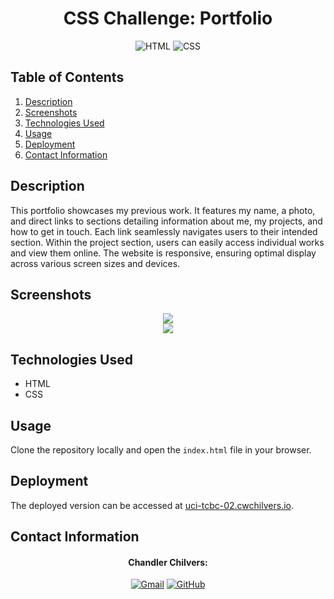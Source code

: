 <h1 align="center">
  CSS Challenge: Portfolio
</h1>

<p align="center">
  <img src="https://img.shields.io/badge/HTML5-E34F26?logo=html5&logoColor=fff&style=for-the-badge" alt="HTML">
  <img src="https://img.shields.io/badge/CSS3-1572B6?logo=css3&logoColor=fff&style=for-the-badge" alt="CSS"> 
</p>

## Table of Contents
1. [Description](#description)
2. [Screenshots](#screenshots)
3. [Technologies Used](#technologies-used)
4. [Usage](#usage)
5. [Deployment](#deployment)
6. [Contact Information](#contact-information)

## Description
This portfolio showcases my previous work. It features my name, a photo, and direct links to sections detailing information about me, my projects, and how to get in touch. Each link seamlessly navigates users to their intended section. Within the project section, users can easily access individual works and view them online. The website is responsive, ensuring optimal display across various screen sizes and devices.

## Screenshots
<div align="center">
  <img src="https://user-images.githubusercontent.com/59628271/230822480-e773ecc6-e974-4156-a91c-aa0a2b54bc3a.png">
</div>
<div align="center">
  <img src="https://user-images.githubusercontent.com/59628271/230822504-d2897e8e-9e2c-441a-8b39-8052db971980.png">
</div>

## Technologies Used
* HTML
* CSS

## Usage
Clone the repository locally and open the `index.html` file in your browser.

## Deployment
The deployed version can be accessed at [uci-tcbc-02.cwchilvers.io](https://uci-tcbc-02.cwchilvers.io).

## Contact Information
<h4 align="center">Chandler Chilvers:</h4>
<p align="center">
    <a href="mailto:cwchilvers@gmail.com"><img src="https://img.shields.io/badge/Gmail-D14836?style=for-the-badge&logo=gmail&logoColor=white" alt="Gmail"></a>
    <a href="https://github.com/cwchilvers"><img src="https://img.shields.io/badge/GitHub-181717.svg?style=for-the-badge&logo=GitHub&logoColor=white" alt="GitHub"></a>
</p>
